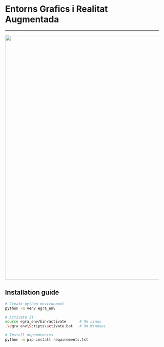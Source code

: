 # Entorns Grafics i Realitat Augmentada
---

<p align="center">
  <img src="https://user-images.githubusercontent.com/13052324/208716923-98d06375-4587-4169-956c-b46ffa5c4d6a.png" width="800">
</p>

## Installation guide
```bash
# Create python environemnt
python -m venv egra_env

# Activate it
source egra_env/bin/activate      # On Linux
.\egra_env\Scripts\activate.bat   # On Windows

# Install dependencies
python -m pip install requirements.txt
```
